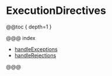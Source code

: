<a id="executiondirectives"></a>
# ExecutionDirectives

@@toc { depth=1 }

@@@ index

* [handleExceptions](handleExceptions.md)
* [handleRejections](handleRejections.md)

@@@